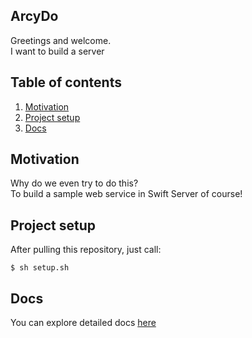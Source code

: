 ## ArcyDo

Greetings and welcome. <br>
I want to build a server

## Table of contents

1. [Motivation](#motivation)
2. [Project setup](#project-setup)
3. [Docs](#docs)

## Motivation

Why do we even try to do this? <br>
To build a sample web service in Swift Server of course!

## Project setup

After pulling this repository, just call:
```
$ sh setup.sh
```

## Docs
You can explore detailed docs [here](Docs/Docs.md)
